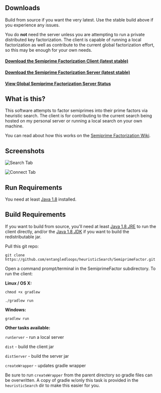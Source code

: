 ## Downloads ##

Build from source if you want the very latest. Use the stable build above if you experience any issues.

You do **not** need the server unless you are attempting to run a private distributed key factorization. 
The client is capable of running a local factorization as well as contribute to the current global factorization effort, so this may be enough for your own needs.

#### [Download the Semiprime Factorization Client (latest stable)](https://github.com/entangledloops/semiprime/blob/master/build/semiprime-client.jar?raw=true) ####

#### [Download the Semiprime Factorization Server (latest stable)](https://github.com/entangledloops/semiprime/blob/master/build/semiprime-server.jar?raw=true) ####

#### [View Global Semiprime Factorization Server Status](https://semiprime.azurewebsites.net) ####

## What is this? ##

This software attempts to factor semiprimes into their prime factors via heuristic search. The client is for contributing to the current search being hosted on my personal server or running a local search on your own machine.

You can read about how this works on the [Semiprime Factorization Wiki](https://github.com/entangledloops/heuristicSearch/wiki/Semiprime-Factorization).



## Screenshots ##

![Search Tab](http://www.entangledloops.com/img/semiprime/search-0.4.4a.png)

![Connect Tab](http://www.entangledloops.com/img/semiprime/connect-0.4.4a.png)

## Run Requirements ##

You need at least [Java 1.8](https://www.java.com/en/download/) installed.

## Build Requirements ##

If you want to build from source, you'll need at least [Java 1.8 JRE](http://www.oracle.com/technetwork/java/javase/downloads/jre8-downloads-2133155.html) to run the client directly, and/or the [Java 1.8 JDK](http://www.oracle.com/technetwork/java/javase/downloads/jdk8-downloads-2133151.html) if you want to build the redistributable jar.

Pull this git repo:

`git clone https://github.com/entangledloops/heuristicSearch/SemiprimeFactor.git`

Open a command prompt/terminal in the SemiprimeFactor subdirectory.
To run the client:

**Linux / OS X:**

`chmod +x gradlew`

`./gradlew run`

**Windows:**

`gradlew run`

**Other tasks available:**

`runServer` - run a local server

`dist` - build the client jar

`distServer` - build the server jar

`createWrapper` - updates gradle wrapper 

Be sure to run `createWrapper` from the parent directory so gradle files can be overwritten. A copy of gradle w/only this task is provided in the `heuristicSearch` dir to make this easier for you.
